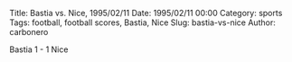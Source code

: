 Title: Bastia vs. Nice, 1995/02/11
Date: 1995/02/11 00:00
Category: sports
Tags: football, football scores, Bastia, Nice
Slug: bastia-vs-nice
Author: carbonero


Bastia 1 - 1 Nice
